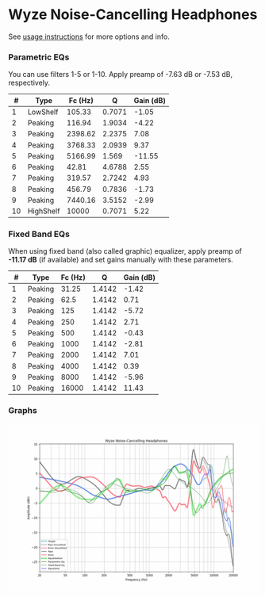 # Wyze Noise-Cancelling Headphones
See [usage instructions](https://github.com/jaakkopasanen/AutoEq#usage) for more options and info.

### Parametric EQs
You can use filters 1-5 or 1-10. Apply preamp of -7.63 dB or -7.53 dB, respectively.

|   # | Type      |   Fc (Hz) |      Q |   Gain (dB) |
|-----|-----------|-----------|--------|-------------|
|   1 | LowShelf  |    105.33 | 0.7071 |       -1.05 |
|   2 | Peaking   |    116.94 | 1.9034 |       -4.22 |
|   3 | Peaking   |   2398.62 | 2.2375 |        7.08 |
|   4 | Peaking   |   3768.33 | 2.0939 |        9.37 |
|   5 | Peaking   |   5166.99 | 1.569  |      -11.55 |
|   6 | Peaking   |     42.81 | 4.6788 |        2.55 |
|   7 | Peaking   |    319.57 | 2.7242 |        4.93 |
|   8 | Peaking   |    456.79 | 0.7836 |       -1.73 |
|   9 | Peaking   |   7440.16 | 3.5152 |       -2.99 |
|  10 | HighShelf |  10000    | 0.7071 |        5.22 |

### Fixed Band EQs
When using fixed band (also called graphic) equalizer, apply preamp of **-11.17 dB** (if available) and set gains manually with these parameters.

|   # | Type    |   Fc (Hz) |      Q |   Gain (dB) |
|-----|---------|-----------|--------|-------------|
|   1 | Peaking |     31.25 | 1.4142 |       -1.42 |
|   2 | Peaking |     62.5  | 1.4142 |        0.71 |
|   3 | Peaking |    125    | 1.4142 |       -5.72 |
|   4 | Peaking |    250    | 1.4142 |        2.71 |
|   5 | Peaking |    500    | 1.4142 |       -0.43 |
|   6 | Peaking |   1000    | 1.4142 |       -2.81 |
|   7 | Peaking |   2000    | 1.4142 |        7.01 |
|   8 | Peaking |   4000    | 1.4142 |        0.39 |
|   9 | Peaking |   8000    | 1.4142 |       -5.96 |
|  10 | Peaking |  16000    | 1.4142 |       11.43 |

### Graphs
![](./Wyze%20Noise-Cancelling%20Headphones.png)
